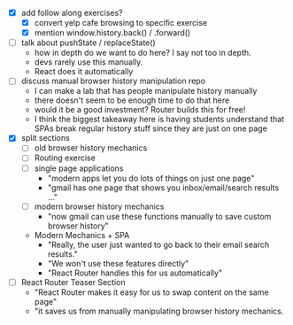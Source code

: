* [x] add follow along exercises?
  * [x] convert yelp cafe browsing to specific exercise
  * [x] mention window.history.back() / .forward()
* [ ] talk about pushState / replaceState()
  * how in depth do we want to do here? I say not too in depth.
  * devs rarely use this manually.
  * React does it automatically
* [ ] discuss manual browser history manipulation repo
  * I can make a lab that has people manipulate history manually
  * there doesn't seem to be enough time to do that here
  * would it be a good investment? Router builds this for free!
  * I think the biggest takeaway here is having students understand that
    SPAs break regular history stuff since they are just on one page
* [x] split sections
  * [ ] old browser history mechanics
  * [ ] Routing exercise
  * [ ] single page applications
    * "modern apps let you do lots of things on just one page"
    * "gmail has one page that shows you inbox/email/search results ..."
  * [ ] modern browser history mechanics
    * "now gmail can use these functions manually to save custom browser history"
  * Modern Mechanics + SPA
    * "Really, the user just wanted to go back to their email search results."
    * "We won't use these features directly"
    * "React Router handles this for us automatically"
* [ ] React Router Teaser Section
  * "React Router makes it easy for us to swap content on the same page"
  * "it saves us from manually manipulating browser history mechanics.
